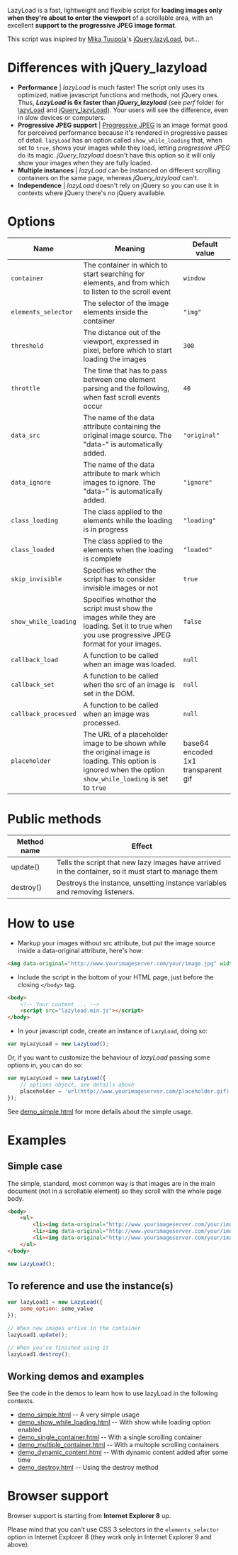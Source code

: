 LazyLoad is a fast, lightweight and flexible script for **loading images only when they're about to enter the viewport** of a scrollable area, with an excellent **support to the progressive JPEG image format**.

This script was inspired by [Mika Tuupola](https://www.github.com/tuupola)'s [jQuery.lazyLoad](http://www.appelsiini.net/projects/lazyload), but...

# Differences with jQuery\_lazyload

* **Performance** | *lazyLoad* is much faster! The script only uses its optimized, native javascript functions and methods, not jQuery ones. Thus, **_LazyLoad_ is 6x faster than _jQuery_lazyload_** (see _perf_ folder for [lazyLoad](perf/with_lazyLoad.html) and [jQuery_lazyLoad](perf/with_jQuery_lazyload.html)). Your users will see the difference, even in slow devices or computers.
* **Progressive JPEG support** | [Progressive JPEG](http://en.wikipedia.org/wiki/JPEG) is an image format good for perceived performance because it's rendered in progressive passes of detail. `lazyLoad` has an option called `show_while_loading` that, when set to `true`, shows your images while they load, letting *progressive JPEG* do its magic. *jQuery\_lazyload* doesn't have this option so it will only show your images when they are fully loaded.
* **Multiple instances** | *lazyLoad* can be instanced on different scrolling containers on the same page, whereas *jQuery\_lazyload* can't.
* **Independence** | *lazyLoad* doesn't rely on jQuery so you can use it in contexts where jQuery there's no jQuery available.

# Options

| Name | Meaning | Default value |
| ---- | ----| ---- | 
| `container` | The container in which to start searching for elements, and from which to listen to the scroll event | `window` |
| `elements_selector` | The selector of the image elements inside the container | `"img"` |
| `threshold` | The distance out of the viewport, expressed in pixel, before which to start loading the images | `300` |
| `throttle` | The time that has to pass between one element parsing and the following, when fast scroll events occur | `40` |
| `data_src` | The name of the data attribute containing the original image source. The "data-" is automatically added. | `"original"` |
| `data_ignore` | The name of the data attribute to mark which images to ignore. The "data-" is automatically added. | `"ignore"` |
| `class_loading` | The class applied to the elements while the loading is in progress | `"loading"` |
| `class_loaded` | The class applied to the elements when the loading is complete | `"loaded"` |
| `skip_invisible` | Specifies whether the script has to consider invisible images or not | `true` |
| `show_while_loading` | Specifies whether the script must show the images while they are loading. Set it to true when you use progressive JPEG format for your images. | `false` |
| `callback_load` | A function to be called when an image was loaded. | `null` |
| `callback_set` | A function to be called when the src of an image is set in the DOM. | `null` |
| `callback_processed` | A function to be called when an image was processed. | `null` |
| `placeholder` | The URL of a placeholder image to be shown while the original image is loading. This option is ignored when the option `show_while_loading` is set to `true` | base64 encoded 1x1 transparent gif |

# Public methods 

| Method name | Effect                                                                                               |
|-------------|------------------------------------------------------------------------------------------------------|
| update()    | Tells the script that new lazy images have arrived in the container, so it must start to manage them |
| destroy()   | Destroys the instance, unsetting instance variables and removing listeners.                          |

# How to use

* Markup your images without src attribute, but put the image source inside a data-original attribute, here's how:

```html
<img data-original="http://www.yourimageserver.com/your/image.jpg" width="100" height="172" />
```

* Include the script in the bottom of your HTML page, just before the closing `</body>` tag.

```html
<body>
	<!-- Your content ... -->
	<script src="lazyload.min.js"></script>
</body>
```

* In your javascript code, create an instance of `LazyLoad`, doing so:

```javascript
var myLazyLoad = new LazyLoad();
```

Or, if you want to customize the behaviour of *lazyLoad* passing some options in, you can do so:

```javascript
var myLazyLoad = new LazyLoad({
	// options object, see details above
	placeholder = 'url(http://www.yourimageserver.com/placeholder.gif)';
});
```

See [demo_simple.html](demo_simple.html) for more defails about the simple usage.

# Examples

## Simple case

The simple, standard, most common way is that images are in the main document (not in a scrollable element) so they scroll with the whole page body.

```html
<body>
	<ul>
		<li><img data-original="http://www.yourimageserver.com/your/image1.jpg" width="220" height="280"></li>
		<li><img data-original="http://www.yourimageserver.com/your/image2.jpg" width="220" height="280"></li>
		<li><img data-original="http://www.yourimageserver.com/your/image3.jpg" width="220" height="280"></li>
	</ul>
</body>
```

```javascript
new LazyLoad();
```

## To reference and use the instance(s)

```javascript
var lazyLoad1 = new LazyLoad({
    some_option: some_value
});

// When new images arrive in the container
lazyLoad1.update();

// When you've finished using it
lazyLoad1.destroy();
```

## Working demos and examples

See the code in the demos to learn how to use lazyLoad in the following contexts.

* [demo_simple.html](demo_simple.html) --  A very simple usage
* [demo_show_while_loading.html](demo_show_while_loading.html) -- With show while loading option enabled
* [demo_single_container.html](demo_single_container.html) -- With a single scrolling container
* [demo_multiple_container.html](demo_multiple_container.html) -- With a multople scrolling containers
* [demo_dynamic_content.html](demo_dynamic_content.html) -- With dynamic content added after some time
* [demo_destroy.html](demo_destroy.html) -- Using the destroy method

# Browser support

Browser support is starting from **Internet Explorer 8** up.

Please mind that you can't use CSS 3 selectors in the `elements_selector` option in Internet Explorer 8 (they work only in Internet Explorer 9 and above).
